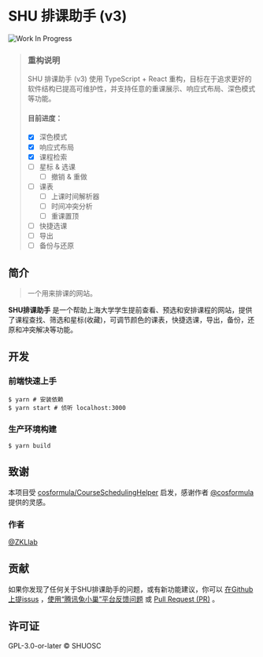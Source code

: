 # SHU 排课助手 (v3)

![Work In Progress](https://img.shields.io/badge/Work-In_Progress-yellow)

> ### 重构说明
>
> SHU 排课助手 (v3) 使用 TypeScript + React 重构，目标在于追求更好的软件结构已提高可维护性，并支持任意的重课展示、响应式布局、深色模式等功能。
>
> #### 目前进度：
>
> - [x] 深色模式
> - [x] 响应式布局
> - [x] 课程检索
> - [ ] 星标 & 选课
>   - [ ] 撤销 & 重做
> - [ ] 课表
>   - [ ] 上课时间解析器
>   - [ ] 时间冲突分析
>   - [ ] 重课置顶
> - [ ] 快捷选课
> - [ ] 导出
> - [ ] 备份与还原

## 简介

> 一个用来排课的网站。

**SHU排课助手** 是一个帮助上海大学学生提前查看、预选和安排课程的网站，提供了课程查找、筛选和星标(收藏)，可调节颜色的课表，快捷选课，导出，备份，还原和冲突解决等功能。

## 开发

### 前端快速上手

```shell
$ yarn # 安装依赖
$ yarn start # 侦听 localhost:3000
```

### 生产环境构建

```shell
$ yarn build
```

## 致谢

本项目受 [cosformula/CourseSchedulingHelper](https://github.com/cosformula/CourseSchedulingHelper)
启发，感谢作者 [@cosformula](https://github.com/cosformula) 提供的灵感。

### 作者

[@ZKLlab](https://github.com/ZKLlab)

## 贡献

如果你发现了任何关于SHU排课助手的问题，或有新功能建议，你可以 [在Github上提issus](https://github.com/shuosc/shu-scheduling-helper/issues/new)
，[使用“腾讯兔小巢”平台反馈问题](https://support.qq.com/products/120502)
或 [Pull Request (PR)](https://github.com/shuosc/shu-scheduling-helper/pulls) 。

## 许可证

GPL-3.0-or-later &copy; SHUOSC